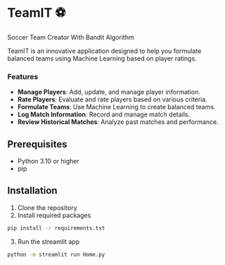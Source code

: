 # TeamIT ⚽
Soccer Team Creator With Bandit Algorithm

TeamIT is an innovative application designed to help you formulate balanced teams using Machine Learning based on player ratings.

### Features
- **Manage Players**: Add, update, and manage player information.
- **Rate Players**: Evaluate and rate players based on various criteria.
- **Formulate Teams**: Use Machine Learning to create balanced teams.
- **Log Match Information**: Record and manage match details.
- **Review Historical Matches**: Analyze past matches and performance.

## Prerequisites
- Python 3.10 or higher
- pip

## Installation
1. Clone the repository
2. Install required packages
```bash
pip install -r requirements.txt
```
3. Run the streamlit app
```bash
python -m streamlit run Home.py
```
    